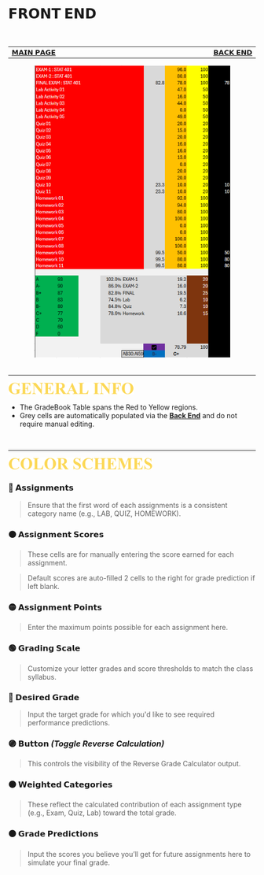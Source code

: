# 𝗙𝗥𝗢𝗡𝗧 𝗘𝗡𝗗

<br>

<table>
  <tr>
    <td width="500px" align="left">
      <a href="./README.md">𝗠𝗔𝗜𝗡 𝗣𝗔𝗚𝗘</a>  
    </td>
    <td width="500px" align="right">
      <a href="./panel_backend.md">𝗕𝗔𝗖𝗞 𝗘𝗡𝗗</a>
    </td>
  </tr>
</table>

<div align="center">
<img src=./images/frontend_panel.png width=400>
</div>

<br>

****

[<img src="./images/cw_general_info.png" height="25">](./panel_frontend.md)

- The GradeBook Table spans the Red to Yellow regions.
- Grey cells are automatically populated via the **[Back End](./panel_backend.md)** and do not require manual editing.

<br>

****

[<img src="./images/cw_color_schemes.png" height="25">](./panel_frontend.md)

### 🔴 𝗔𝘀𝘀𝗶𝗴𝗻𝗺𝗲𝗻𝘁𝘀
> Ensure that the first word of each assignments is a consistent category name (e.g., LAB, QUIZ, HOMEWORK).

### 🟠 𝗔𝘀𝘀𝗶𝗴𝗻𝗺𝗲𝗻𝘁 𝗦𝗰𝗼𝗿𝗲𝘀
> These cells are for manually entering the score earned for each assignment.

> Default scores are auto-filled 2 cells to the right for grade prediction if left blank.

### 🟡 𝗔𝘀𝘀𝗶𝗴𝗻𝗺𝗲𝗻𝘁 𝗣𝗼𝗶𝗻𝘁𝘀
> Enter the maximum points possible for each assignment here.

### 🟢 𝗚𝗿𝗮𝗱𝗶𝗻𝗴 𝗦𝗰𝗮𝗹𝗲
> Customize your letter grades and score thresholds to match the class syllabus.

### 🔵 𝗗𝗲𝘀𝗶𝗿𝗲𝗱 𝗚𝗿𝗮𝗱𝗲
> Input the target grade for which you'd like to see required performance predictions.

### 🟣 𝗕𝘂𝘁𝘁𝗼𝗻 _(Toggle Reverse Calculation)_
> This controls the visibility of the Reverse Grade Calculator output.

### 🟤 𝗪𝗲𝗶𝗴𝗵𝘁𝗲𝗱 𝗖𝗮𝘁𝗲𝗴𝗼𝗿𝗶𝗲𝘀
> These reflect the calculated contribution of each assignment type (e.g., Exam, Quiz, Lab) toward the total grade.

### ⚫ 𝗚𝗿𝗮𝗱𝗲 𝗣𝗿𝗲𝗱𝗶𝗰𝘁𝗶𝗼𝗻𝘀
> Input the scores you believe you’ll get for future assignments here to simulate your final grade.



